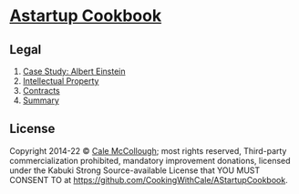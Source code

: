 # [Astartup Cookbook](../)

## Legal

1. [Case Study: Albert Einstein](./case_study.md)
2. [Intellectual Property](./intellectual_property.md)
3. [Contracts](./contracts.md)
4. [Summary](./summary.md)

## License

Copyright 2014-22 © [Cale McCollough](https://cookingwithcale.org); most rights reserved, Third-party commercialization prohibited, mandatory improvement donations, licensed under the Kabuki Strong Source-available License that YOU MUST CONSENT TO at <https://github.com/CookingWithCale/AStartupCookbook>.
